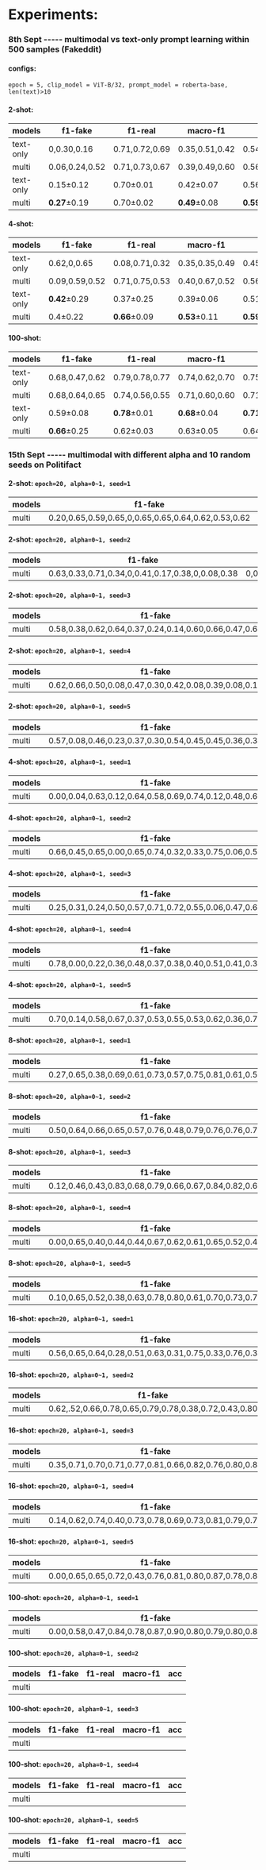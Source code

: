 # Experiments:
### 8th Sept ----- multimodal vs text-only prompt learning within 500 samples (Fakeddit)
#### configs: 
`epoch = 5, clip_model = ViT-B/32, prompt_model = roberta-base, len(text)>10`
#### 2-shot:
| models       | f1-fake | f1-real | macro-f1| acc |
| ----------- | -----------  | -----------  | ----------- |----------- |
| text-only   |0,0.30,0.16 | 0.71,0.72,0.69  |0.35,0.51,0.42  | 0.54,0.60,0.54|
| multi      |0.06,0.24,0.52        |0.71,0.73,0.67      |0.39,0.49,0.60 |0.56,0.60,0.61   |
| text-only  |0.15±0.12        |0.70±0.01    |0.42±0.07 |0.56±0.03   |
| multi      | **0.27**±0.19        |0.70±0.02      |**0.49**±0.08 |**0.59**±0.02   |
#### 4-shot:
| models       | f1-fake | f1-real | macro-f1| acc |
| ----------- | -----------  | -----------  | ----------- |----------- |
| text-only   |0.62,0,0.65 | 0.08,0.71,0.32  |0.35,0.35,0.49  | 0.45,0.55,0.53|
| multi      |0.09,0.59,0.52        |0.71,0.75,0.53      |0.40,0.67,0.52 |0.56,0.68,0.52   |
| text-only  |**0.42**±0.29        |0.37±0.25    |0.39±0.06 |0.51±0.04   |
| multi      | 0.4±0.22        |**0.66**±0.09      |**0.53**±0.11 |**0.59**±0.06   |
#### 100-shot:
| models       | f1-fake | f1-real | macro-f1| acc |
| ----------- | -----------  | -----------  | ----------- |----------- |
| text-only   |0.68,0.47,0.62 | 0.79,0.78,0.77  |0.74,0.62,0.70  | 0.75,0.68,0.71|
| multi      |0.68,0.64,0.65        |0.74,0.56,0.55      |0.71,0.60,0.60 |0.71,0.60,0.61   |
| text-only  |0.59±0.08       |**0.78**±0.01    |**0.68**±0.04 |**0.71**±0.02   |
| multi      | **0.66**±0.25        |0.62±0.03      |0.63±0.05 |0.64±0.04  |

### 15th Sept ----- multimodal with different alpha and 10 random seeds on Politifact

#### 2-shot: `epoch=20, alpha=0~1, seed=1`

| models       | f1-fake | f1-real | macro-f1| acc |
| ----------- | -----------  | -----------  | ----------- |----------- |
| multi      |0.20,0.65,0.59,0.65,0,0.65,0.65,0.64,0.62,0.53,0.62       |0.60,0,0.3,0,0.65,0,0,0.04,0,0.09,0    |0.40,0.33,0.44,0.33,0.36,0.32,0.32,0.34,0.31,0.31,0.31 |0.46,0.48,0.48,0.48,0.49,0.48,0.48,0.47,0.45,0.38,0.45  |

#### 2-shot: `epoch=20, alpha=0~1, seed=2`

| models       | f1-fake | f1-real | macro-f1| acc |
| ----------- | -----------  | -----------  | ----------- |----------- |
| multi      |0.63,0.33,0.71,0.34,0,0.41,0.17,0.38,0,0.08,0.38     |0,0.66,0.68,0.73,0.68,0.71,0.70,0.74,0.68,0.69,0.72   |0.32,0.49,0.70,0.53,0.34,0.56,0.44,0.56,0.34,0.39,0.55 |0.46,0.55,0.70,0.61,0.52,0.61,0.56,0.63,0.52,0.54,0.62 |

#### 2-shot: `epoch=20, alpha=0~1, seed=3`
| models       | f1-fake | f1-real | macro-f1| acc |
| ----------- | -----------  | -----------  | ----------- |----------- |
| multi      |0.58,0.38,0.62,0.64,0.37,0.24,0.14,0.60,0.66,0.47,0.67      |0.45,0.40,0.69,0.64,0.71,0.67,0.69,0.72,0.37,0.67,0.34    |0.52,0.39,0.66,0.64,0.54,0.45,0.41,0.66,0.51,0.54,0.50|0.53,0.39,0.66,0.64,0.60,0.54,0.54,0.68,0.56,0.58,0.56 |

#### 2-shot: `epoch=20, alpha=0~1, seed=4`

| models       | f1-fake | f1-real | macro-f1| acc |
| ----------- | -----------  | -----------  | ----------- |----------- |
| multi      |0.62,0.66,0.50,0.08,0.47,0.30,0.42,0.08,0.39,0.08,0.14      |0.29,0.04,0.60,0.69,0.73,0.72,0.73,0.69,0.73,0.69,0.69    |0.46,0.35,0.55,0.39,0.60,0.51,0.58,0.39,0.56,0.39,0.41 |0.51,0.49,0.55,0.54,0.64,0.60,0.63,0.53,0.62,0.54,0.55 |

#### 2-shot: `epoch=20, alpha=0~1, seed=5`

| models       | f1-fake | f1-real | macro-f1| acc |
| ----------- | -----------  | -----------  | ----------- |----------- |
| multi      |0.57,0.08,0.46,0.23,0.37,0.30,0.54,0.45,0.45,0.36,0.36      |0.54,0.68,0.69,0.71,0.72,0.72,0.72,0.73,0.73,0.71,0.71    |0.56,0.38,0.58,0.47,0.55,0.51,0.63,0.59,0.59,0.54,0.54 |0.56,0.52,0.61,0.58,0.61,0.60,0.65,0.64,0.64,0.60,0.60 |

#### 4-shot: `epoch=20, alpha=0~1, seed=1`

| models       | f1-fake | f1-real | macro-f1| acc |
| ----------- | -----------  | -----------  | ----------- |----------- |
| multi      |0.00,0.04,0.63,0.12,0.64,0.58,0.69,0.74,0.12,0.48,0.69|0.67,0.67,0.16,0.68,0.76,0.71,0.78,0.80,0.69,0.74,0.79|0.33,0.36,0.39,0.40,0.70,0.65,0.73,0.77,0.41,0.61,0.74 |0.50,0.51,0.48,0.53,0.72,0.66,0.74,0.77,0.54,0.65,0.75 |

#### 4-shot: `epoch=20, alpha=0~1, seed=2`

| models       | f1-fake | f1-real | macro-f1| acc |
| ----------- | -----------  | -----------  | ----------- |----------- |
| multi      |0.66,0.45,0.65,0.00,0.65,0.74,0.32,0.33,0.75,0.06,0.57|0.28,0.46,0.18,0.68,0.13,0.73,0.71,0.71,0.65,0.69,0.63|0.47,0.45,0.41,0.34,0.39,0.73,0.52,0.52,0.70,0.38,0.60 | 0.54,0.45,0.51,0.52,0.50,0.73,0.59,0.59,0.71,0.53,0.60 |

#### 4-shot: `epoch=20, alpha=0~1, seed=3`

| models       | f1-fake | f1-real | macro-f1| acc |
| ----------- | -----------  | -----------  | ----------- |----------- |
| multi    |0.25,0.31,0.24,0.50,0.57,0.71,0.72,0.55,0.06,0.47,0.69|0.71,0.51,0.63,0.71,0.62,0.80,0.79,0.74,0.69,0.75,0.79|0.48,0.41,0.44,0.60,0.59,0.76,0.76,0.64,0.38,0.61,0.74|0.58,0.43,0.51,0.63,0.59,0.76,0.75,0.67,0.53,0.66,0.75|

#### 4-shot: `epoch=20, alpha=0~1, seed=4`

| models       | f1-fake | f1-real | macro-f1| acc |
| ----------- | -----------  | -----------  | ----------- |----------- |
| multi      |0.78,0.00,0.22,0.36,0.48,0.37,0.38,0.40,0.51,0.41,0.39|0.84,0.68,0.69,0.71,0.73,0.71,0.72,0.73,0.73,0.73,0.73|0.81,0.34,0.46,0.54,0.60,0.54,0.55,0.57,0.62,0.57,0.56|0.82,0.52,0.56,0.61,0.64,0.61,0.62,0.63,0.65,0.63,0.62|


#### 4-shot: `epoch=20, alpha=0~1, seed=5`

| models       | f1-fake | f1-real | macro-f1| acc |
| ----------- | -----------  | -----------  | ----------- |----------- |
| multi      |0.70,0.14,0.58,0.67,0.37,0.53,0.55,0.53,0.62,0.36,0.77|0.62,0.69,0.56,0.48,0.72,0.74,0.76,0.74,0.69,0.72,0.67|0.66,0.42,0.57,0.57,0.55,0.63,0.65,0.64,0.65,0.54,0.72|0.67,0.55,0.57,0.59,0.61,0.66,0.68,0.67,0.66,0.61,0.73|


#### 8-shot: `epoch=20, alpha=0~1, seed=1`

| models       | f1-fake | f1-real | macro-f1| acc |
| ----------- | -----------  | -----------  | ----------- |----------- |
| multi      |0.27,0.65,0.38,0.69,0.61,0.73,0.57,0.75,0.81,0.61,0.58|0.67,0.00,0.73,0.72,0.65,0.46,0.77,0.54,0.80,0.76,0.77|0.47,0.33,0.56,0.70,0.63,0.59,0.67,0.65,0,80,0.68,0.68|0.54,0.48,0.63,0.70,0.63,0.64,0.70,0.68,0.80,0.70,0.70|


#### 8-shot: `epoch=20, alpha=0~1, seed=2`

| models       | f1-fake | f1-real | macro-f1| acc |
| ----------- | -----------  | -----------  | ----------- |----------- |
| multi      |0.50,0.64,0.66,0.65,0.57,0.76,0.48,0.79,0.76,0.76,0.73|0.54,0.63,0.19,0.02,0.77,0.77,0.75,0.77,0.74,0.60,0.82|0.52,0.63,0.42,0.34,0.67,0.76,0.62,0.78,0.75,0.68,0.77|0.52,0.63,0.52,0.49,0.70,0.76,0.66,0.78,0.75,0.70,0.78|


#### 8-shot: `epoch=20, alpha=0~1, seed=3`

| models       | f1-fake | f1-real | macro-f1| acc |
| ----------- | -----------  | -----------  | ----------- |----------- |
| multi      |0.12,0.46,0.43,0.83,0.68,0.79,0.66,0.67,0.84,0.82,0.69|0.69,0.53,0.72,0.79,0.24,0.79,0.04,0.17,0.84,0.76,0.30|0.41,0.50,0.58,0.81,0.46,0.79,0.35,0.42,0.84,0.79,0.50|0.54,0.50,0.63,0.81,0.55,0.79,0.49,0.53,0.84,0.80,0.57|


#### 8-shot: `epoch=20, alpha=0~1, seed=4`

| models       | f1-fake | f1-real | macro-f1| acc |
| ----------- | -----------  | -----------  | ----------- |----------- |
| multi      |0.00,0.65,0.40,0.44,0.44,0.67,0.62,0.61,0.65,0.52,0.46|0.68,0.54,0.74,0.71,0.74,0.19,0.76,0.75,0.70,0.72,0.72|0.34,0.60,0.57,0.58,0.59,0.43,0.69,0.68,0.67,0.62,0.59|0.52,0.60,0.64,0.62,0.64,0.53,0.71,0.70,0.68,0.65,0.63|


#### 8-shot: `epoch=20, alpha=0~1, seed=5`

| models       | f1-fake | f1-real | macro-f1| acc |
| ----------- | -----------  | -----------  | ----------- |----------- |
| multi      |0.10,0.65,0.52,0.38,0.63,0.78,0.80,0.61,0.70,0.73,0.79|0.66,0.02,0.72,0.73,0.77,0.83,0.76,0,78,0.80,0.61,0.83|0.38,0.34,0.62,0.55,0.70,0.80,0.78,0.69,0.75,0.67,0.81|0.51,0.48,0.65,0.62,0.71,0.81,0.79,0.71,0.76,0.68,0.81|

#### 16-shot: `epoch=20, alpha=0~1, seed=1`

| models       | f1-fake | f1-real | macro-f1| acc |
| ----------- | -----------  | -----------  | ----------- |----------- |
| multi      |0.56,0.65,0.64,0.28,0.51,0.63,0.31,0.75,0.33,0.76,0.36|0.26,0.18,0.04,0.71,0.74,0.68,0.71,0.80,0.72,0.66,0.72|0.41,0.42,0.34,0.50,0.63,0.66,0.51,0.77,0.52,0.71,0.54|0.45,0.51,0.48,0.59,0.66,0.66,0.60,0.78,0.60,0.72,0.61|



#### 16-shot: `epoch=20, alpha=0~1, seed=2`

| models       | f1-fake | f1-real | macro-f1| acc |
| ----------- | -----------  | -----------  | ----------- |----------- |
| multi      |0.62,.52,0.66,0.78,0.65,0.79,0.78,0.38,0.72,0.43,0.80|0.06,0.58,0.55,0.74,0.77,0.84,0.67,0.74,0.81,0.74,0.83|0.34,0.55,0.61,0.76,0.71,0.82,0.72,0.56,0.76,0.58,0.81|0.46,0.55,0.61,0.77,0.72,0.82,0.73,0.63,0.77,0.64,0.81|

#### 16-shot: `epoch=20, alpha=0~1, seed=3`

| models       | f1-fake | f1-real | macro-f1| acc |
| ----------- | -----------  | -----------  | ----------- |----------- |
| multi      |0.35,0.71,0.70,0.71,0.77,0.81,0.66,0.82,0.76,0.80,0.86|0.52,0.50,0.73,0.81,0.75,0.82,0.77,0.77,0.82,0.80,0.86|0.44,0.63,0.72,0.75,0.76,0.82,0.71,0.79,0.79,0.80,0.86|0.45,0.61,0.72,0.76,0.76,0.82,0.72,0.80,0.80,0.80,0.86|

#### 16-shot: `epoch=20, alpha=0~1, seed=4`

| models       | f1-fake | f1-real | macro-f1| acc |
| ----------- | -----------  | -----------  | ----------- |----------- |
| multi      |0.14,0.62,0.74,0.40,0.73,0.78,0.69,0.73,0.81,0.79,0.78|0.65,0.53,0.80,0.74,0.78,0.81,0.36,0.79,0.82,0,73,0.83|0.40,0.57,0.77,0.57,0.76,0.79,0.52,0.76,0.81,0.76,0.80|0.50,0.58,0.77,0.63,0.76,0.80,0.58,0.77,0.81,0.77,0.81|



#### 16-shot: `epoch=20, alpha=0~1, seed=5`

| models       | f1-fake | f1-real | macro-f1| acc |
| ----------- | -----------  | -----------  | ----------- |----------- |
| multi      |0.00,0.65,0.65,0.72,0.43,0.76,0.81,0.80,0.87,0.78,0.82|0.67,0.16,0.02,0.60,0.73,0.83,0.83,0.82,0.89,0.83,0.80|0.34,0.41,0.34,0.66,0.58,0.80,0.82,0.81,0.88,0.80,0.81|0.51,0.51,0.49,0.67,0.64,0.80,0.82,0.81,0.88,0.81,0.81|


#### 100-shot: `epoch=20, alpha=0~1, seed=1`

| models       | f1-fake | f1-real | macro-f1| acc |
| ----------- | -----------  | -----------  | ----------- |----------- |
| multi      |0.00,0.58,0.47,0.84,0.78,0.87,0.90,0.80,0.79,0.80,0.87|0.69,0.78,0.76,0.88,0.83,0.90,0.92,0.83,0.82,0.85,0.89|0.35,0.68,0.62,0.86,0.80,0.88,0.91,0.82,0.81,0.83,0.88|0.53,0.71,0.67,0.86,0.81,0.88,0.91,0.82,0.81,0.83,0.88|

#### 100-shot: `epoch=20, alpha=0~1, seed=2`

| models       | f1-fake | f1-real | macro-f1| acc |
| ----------- | -----------  | -----------  | ----------- |----------- |
| multi      |||||


#### 100-shot: `epoch=20, alpha=0~1, seed=3`

| models       | f1-fake | f1-real | macro-f1| acc |
| ----------- | -----------  | -----------  | ----------- |----------- |
| multi      |||||



#### 100-shot: `epoch=20, alpha=0~1, seed=4`

| models       | f1-fake | f1-real | macro-f1| acc |
| ----------- | -----------  | -----------  | ----------- |----------- |
| multi      |||||


#### 100-shot: `epoch=20, alpha=0~1, seed=5`

| models       | f1-fake | f1-real | macro-f1| acc |
| ----------- | -----------  | -----------  | ----------- |----------- |
| multi      |||||
